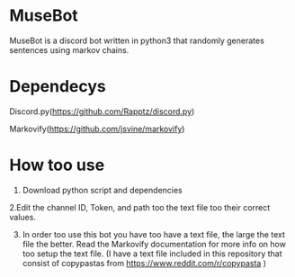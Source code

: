 # MuseBot
MuseBot is a discord bot written in python3 that randomly generates sentences using markov chains. 

# Dependecys
Discord.py(https://github.com/Rapptz/discord.py)

Markovify(https://github.com/jsvine/markovify)

# How too use
1. Download python script and dependencies

2.Edit the channel ID, Token, and path too the text file too their correct values.

3. In order too use this bot you have too have a text file, the large the text file the better. Read the Markovify documentation for more info on how too setup the text file. (I have a text file included in this repository that consist of copypastas from https://www.reddit.com/r/copypasta )

